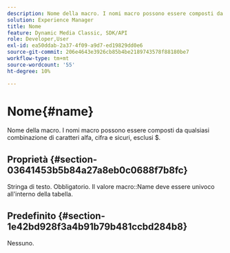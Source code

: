 ```yaml
---
description: Nome della macro. I nomi macro possono essere composti da qualsiasi combinazione di caratteri alfa, cifra e sicuri, esclusi $.
solution: Experience Manager
title: Nome
feature: Dynamic Media Classic, SDK/API
role: Developer,User
exl-id: ea50ddab-2a37-4f09-a9d7-ed19829dd0e6
source-git-commit: 206e4643e3926cb85b4be2189743578f88180be7
workflow-type: tm+mt
source-wordcount: '55'
ht-degree: 10%

---
```


# Nome{#name}

Nome della macro. I nomi macro possono essere composti da qualsiasi combinazione di caratteri alfa, cifra e sicuri, esclusi $.

## Proprietà {#section-03641453b5b84a27a8eb0c0688f7b8fc}

Stringa di testo. Obbligatorio. Il valore macro::Name deve essere univoco all&#39;interno della tabella.

## Predefinito {#section-1e42bd928f3a4b91b79b481ccbd284b8}

Nessuno.
